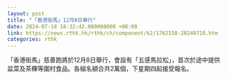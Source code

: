 ```yaml
---
layout: post
title: "「香港街馬」12月8日舉行"
date: 2024-07-18 18:32:42.000000000 +08:00
link: https://news.rthk.hk/rthk/ch/component/k2/1762158-20240718.htm
categories: rthk
---
```


「香港街馬」慈善跑將於12月8日舉行，會設有「五感馬拉松」，首次於途中提供盆菜及茶粿等圍村食品。各組名額合共2萬個，下星期四起接受報名。
